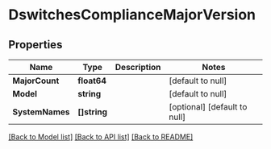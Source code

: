 # DswitchesComplianceMajorVersion

## Properties
Name | Type | Description | Notes
------------ | ------------- | ------------- | -------------
**MajorCount** | **float64** |  | [default to null]
**Model** | **string** |  | [default to null]
**SystemNames** | **[]string** |  | [optional] [default to null]

[[Back to Model list]](../README.md#documentation-for-models) [[Back to API list]](../README.md#documentation-for-api-endpoints) [[Back to README]](../README.md)

